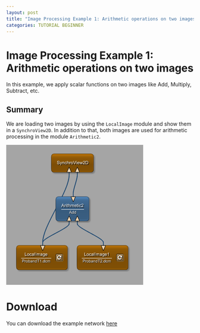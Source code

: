 ```yaml
---
layout: post
title: "Image Processing Example 1: Arithmetic operations on two images"
categories: TUTORIAL BEGINNER
---
```


# Image Processing Example 1: Arithmetic operations on two images
In this example, we apply scalar functions on two images like Add, Multiply, Subtract, etc.

## Summary
We are loading two images by using the `LocalImage` module and show them in a `SynchroView2D`. In addition to that, both images are used for arithmetic processing in the module `Arithmetic2`.

![Screenshot](/examples/image_processing/example1/image.png)

# Download
You can download the example network [here](/examples/image_processing/example1/BasicFilter.mlab)
